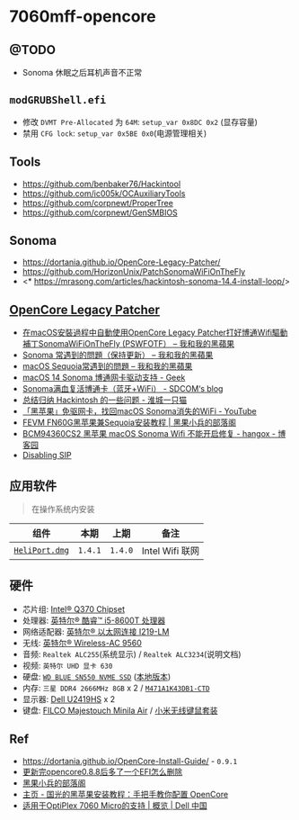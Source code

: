 # 7060mff-opencore

## @TODO

* Sonoma 休眠之后耳机声音不正常


## `modGRUBShell.efi`

* 修改 `DVMT Pre-Allocated` 为 `64M`: `setup_var 0x8DC 0x2` (显存容量)
* 禁用 `CFG lock`: `setup_var 0x5BE 0x0`(电源管理相关)


## Tools

* <https://github.com/benbaker76/Hackintool>
* <https://github.com/ic005k/OCAuxiliaryTools>
* <https://github.com/corpnewt/ProperTree>
* <https://github.com/corpnewt/GenSMBIOS>


## Sonoma

* <https://dortania.github.io/OpenCore-Legacy-Patcher/>
* <https://github.com/HorizonUnix/PatchSonomaWiFiOnTheFly>
* <* <https://mrasong.com/articles/hackintosh-sonoma-14.4-install-loop/>>

## [OpenCore Legacy Patcher](https://dortania.github.io/OpenCore-Legacy-Patcher/)

* [在macOS安裝過程中自動使用OpenCore Legacy Patcher打好博通Wifi驅動補丁SonomaWiFiOnTheFly (PSWFOTF） – 我和我的黑蘋果](https://imacpc.net/?p=669)
* [Sonoma 常遇到的問題（保持更新） – 我和我的黑蘋果](https://imacpc.net/?p=85)
* [macOS Sequoia常遇到的問題 – 我和我的黑蘋果](https://imacpc.net/?p=743)
* [macOS 14 Sonoma 博通网卡驱动支持 - Geek](https://www.igeekbb.com/2023/09/27/Hackintoswifi/)
* [Sonoma满⾎复活博通卡（蓝⽛+WiFi） - SDCOM‘s blog](https://sdcom.chgskj.cn/193.html)
* [总结归纳 Hackintosh 的一些问题 - 淮城一只猫](https://iiong.com/summarize-some-problems-of-hackintosh/)
* [「黑苹果」免驱网卡，找回macOS Sonoma消失的WiFi - YouTube](https://www.youtube.com/watch?v=tJUyRWGgRuU)
* [FEVM FN60G黑苹果兼Sequoia安装教程 | 黑果小兵的部落阁](https://blog.daliansky.net/FEVM-FN60G-Hackintosh-and-Sequoia-Installation-Tutorial.html)
* [BCM94360CS2 黑苹果 macOS Sonoma Wifi 不能开启修复 - hangox - 博客园](https://www.cnblogs.com/Jabba93/p/18254592/bcm94360cs2-hei-ping-guo-macos-sonoma-wifi-bu-neng)
* [Disabling SIP](https://dortania.github.io/OpenCore-Install-Guide/troubleshooting/extended/post-issues.html#disabling-sip)



## 应用软件

> 在操作系统内安装

组件|本期|上期|备注
---|---|:---:|---
[`HeliPort.dmg`](https://github.com/OpenIntelWireless/HeliPort/releases/download/v1.4.1/HeliPort.dmg)| `1.4.1` | `1.4.0`| Intel Wifi 联网

## 硬件

* 芯片组: [Intel® Q370 Chipset](https://ark.intel.com/content/www/cn/zh/ark/products/133282/intel-q370-chipset.html)
* 处理器: [英特尔® 酷睿™ i5-8600T 处理器](https://ark.intel.com/content/www/cn/zh/ark/products/129938/intel-core-i5-8600t-processor-9m-cache-up-to-3-70-ghz.html)
* 网络适配器: [英特尔® 以太网连接 I219-LM](https://ark.intel.com/content/www/cn/zh/ark/products/82185/intel-ethernet-connection-i219-lm.html)
* 无线: [英特尔® Wireless-AC 9560](https://ark.intel.com/content/www/cn/zh/ark/products/99446/intel-wireless-ac-9560.html)
* 音频: `Realtek ALC255`(系统显示)  / `Realtek ALC3234`(说明文档)
* 视频: `英特尔 UHD 显卡 630`
* 硬盘: [`WD BLUE SN550 NVME SSD`](https://support-cn.wd.com/app/products/product-detail/p/1555) ([本地版本](./src/02-01-WW-04-00050.pdf))
* 内存: `三星 DDR4 2666MHz 8GB` x 2 / [`M471A1K43DB1-CTD`](https://www.samsung.com/semiconductor/cn/dram/module/M471A1K43DB1-CTD/)
* 显示器: [Dell U2419HS](https://www.dell.com/support/home/zh-cn/product-support/product/dell-u2419hs-monitor/overview) x 2
* 键盘:  [FILCO Majestouch Minila Air](https://www.diatec.co.jp/en/det.php?prod_c=1470) / [小米无线键鼠套装](https://www.mi.com/buy/detail?product_id=11418)


## Ref

* <https://dortania.github.io/OpenCore-Install-Guide/> - `0.9.1`
* [更新完opencore0.8.8后多了一个EFI怎么删除](https://blog.51cto.com/u_15875231/5988662)
* [黑果小兵的部落阁](https://blog.daliansky.net/)
* [主页 - 国光的黑苹果安装教程：手把手教你配置 OpenCore](https://apple.sqlsec.com/)
* [适用于OptiPlex 7060 Micro的支持 | 概览 | Dell 中国](https://www.dell.com/support/home/zh-cn/product-support/product/optiplex-7060-micro/overview)